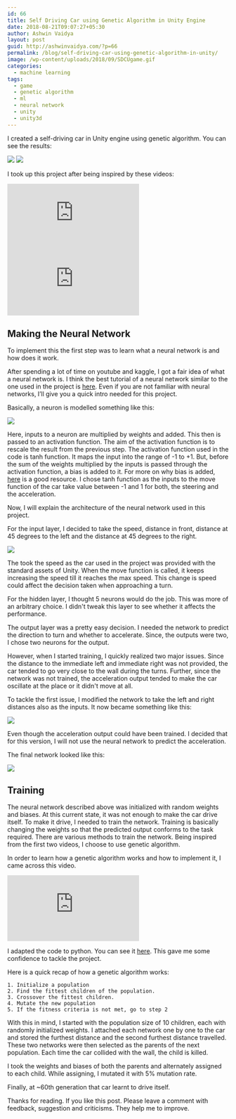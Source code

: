 ```yaml
---
id: 66
title: Self Driving Car using Genetic Algorithm in Unity Engine
date: 2018-08-21T09:07:27+05:30
author: Ashwin Vaidya
layout: post
guid: http://ashwinvaidya.com/?p=66
permalink: /blog/self-driving-car-using-genetic-algorithm-in-unity/
image: /wp-content/uploads/2018/09/SDCUgame.gif
categories:
  - machine learning
tags:
  - game
  - genetic algorithm
  - ml
  - neural network
  - unity
  - unity3d
---
```

 

I created a self-driving car in Unity engine using genetic algorithm. You can see the results:  

![](/img/wp-content/uploads/2018/09/SDCUgame.gif)
![](/img/wp-content/uploads/2018/09/SDCUscene.gif) 

I took up this project after being inspired by these videos:
<iframe src="https://www.youtube.com/embed/ZX2Hyu5WoFg" frameborder="0" allowfullscreen></iframe>

<iframe src="https://www.youtube.com/embed/8V2sX9BhAW8" frameborder="0" allowfullscreen></iframe>

## Making the Neural Network

To implement this the first step was to learn what a neural network is and how does it work. 

After spending a lot of time on youtube and kaggle, I got a fair idea of what a neural network is. I think the best tutorial of a neural network similar to the one used in the project is [here](http://neuralnetworksanddeeplearning.com/chap1.html). Even if you are not familiar with neural networks, I&#8217;ll give you a quick intro needed for this project. 

Basically, a neuron is modelled something like this:

![](/img/wp-content/uploads/2018/09/artificial_neuron.jpg)

Here, inputs to a neuron are multiplied by weights and added. This then is passed to an activation function. The aim of the activation function is to rescale the result from the previous step. The activation function used in the code is tanh function. It maps the input into the range of -1 to +1. But, before the sum of the weights multiplied by the inputs is passed through the activation function, a bias is added to it. For more on why bias is added, [here](https://www.quora.com/What-is-bias-in-artificial-neural-network) is a good resource. I chose tanh function as the inputs to the move function of the car take value between -1 and 1 for both, the steering and the acceleration.

Now, I will explain the architecture of the neural network used in this project.

For the input layer, I decided to take the speed, distance in front, distance at 45 degrees to the left and the distance at 45 degrees to the right.

![](/img/wp-content/uploads/2018/09/car_initial.jpg)

The took the speed as the car used in the project was provided with the standard assets of Unity. When the move function is called, it keeps increasing the speed till it reaches the max speed. This change is speed could affect the decision taken when approaching a turn.

For the hidden layer, I thought 5 neurons would do the job. This was more of an arbitrary choice. I didn't tweak this layer to see whether it affects the performance.

The output layer was a pretty easy decision. I needed the network to predict the direction to turn and whether to accelerate. Since, the outputs were two, I chose two neurons for the output.

However, when I started training, I quickly realized two major issues. Since the distance to the immediate left and immediate right was not provided, the car tended to go very close to the wall during the turns. Further, since the network was not trained, the acceleration output tended to make the car oscillate at the place or it didn't move at all. 

To tackle the first issue, I modified the network to take the left and right distances also as the inputs. It now became something like this:

![](/img/wp-content/uploads/2018/09/car_final.jpg)

Even though the acceleration output could have been trained. I decided that for this version, I will not use the neural network to predict the acceleration.

The final network looked like this:

![](/img/wp-content/uploads/2018/09/SDC_nn.jpg)

## Training

The neural network described above was initialized with random weights and biases. At this current state, it was not enough to make the car drive itself. To make it drive, I needed to train the network. Training is basically changing the weights so that the predicted output conforms to the task required. There are various methods to train the network. Being inspired from the first two videos, I choose to use genetic algorithm. 

In order to learn how a genetic algorithm works and how to implement it, I came across this video.

<iframe src="https://www.youtube.com/embed/9zfeTw-uFCw" frameborder="0" allowfullscreen></iframe>

I adapted the code to python. You can see it [here](https://github.com/ashwinvaidya17/GeneticAlgorithm-Strings). This gave me some confidence to tackle the project.

Here is a quick recap of how a genetic algorithm works:

```
1. Initialize a population
2. Find the fittest children of the population.
3. Crossover the fittest children.
4. Mutate the new population
5. If the fitness criteria is not met, go to step 2
```

With this in mind, I started with the population size of 10 children, each with randomly initialized weights. I attached each network one by one to the car and stored the furthest distance and the second furthest distance travelled. These two networks were then selected as the parents of the next population. Each time the car collided with the wall, the child is killed.

I took the weights and biases of both the parents and alternately assigned to each child. While assigning, I mutated it with 5% mutation rate.

Finally, at ~60th generation that car learnt to drive itself.

Thanks for reading. If you like this post. Please leave a comment with feedback, suggestion and criticisms. They help me to improve.